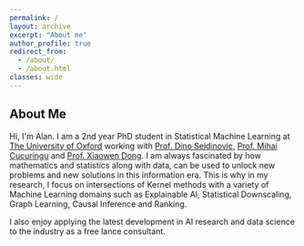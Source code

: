 ```yaml
---
permalink: /
layout: archive
excerpt: "About me"
author_profile: true
redirect_from: 
  - /about/
  - /about.html
classes: wide
---
```


<!-- <div style="float: left">
Hi, I'm Alan :) I am a 2nd year DPhil student in Statistical Machine Learning at the University of Oxford. He is supervised by Professor Dino Sejdinovic, Professor Mihai Cucuringu and Professor Xiaowen Dong. His research interests lie within the intersection of Kernel methods with a variety of Machine Learning applications such as explainable AI, statistical downscaling, graph learning, causal inference and preference learning. Before his DPhil studies, he received a masters in Mathematics and Statistics from the University of Oxford.
</div>

<div>
<img src="assets/images/meow.jpg"
     alt="meow icon"
     style="float: right;"
      />
</div>

style="float: left; margin-right: 10px;" -->


## About Me

Hi, I'm Alan. I am a 2nd year PhD student in Statistical Machine Learning at [The University of Oxford](https://www.stats.ox.ac.uk) working with [Prof. Dino Sejdinovic](http://www.stats.ox.ac.uk/~sejdinov/), [Prof. Mihai Cucuringu](http://www.stats.ox.ac.uk/~cucuring/) and [Prof. Xiaowen Dong](https://web.media.mit.edu/~xdong/). I am always fascinated by how mathematics and statistics along with data, can be used to unlock new problems and new solutions in this information era. This is why in my research, I focus on intersections of Kernel methods with a variety of Machine Learning domains such as Explainable AI, Statistical Downscaling, Graph Learning, Causal Inference and Ranking. 

I also enjoy applying the latest development in AI research and data science to the industry as a free lance consultant.  
